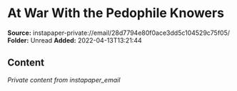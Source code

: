 # At War With the Pedophile Knowers

**Source:** instapaper-private://email/28d7794e80f0ace3dd5c104529c75f05/
**Folder:** Unread
**Added:** 2022-04-13T13:21:44




## Content
*Private content from instapaper_email*
